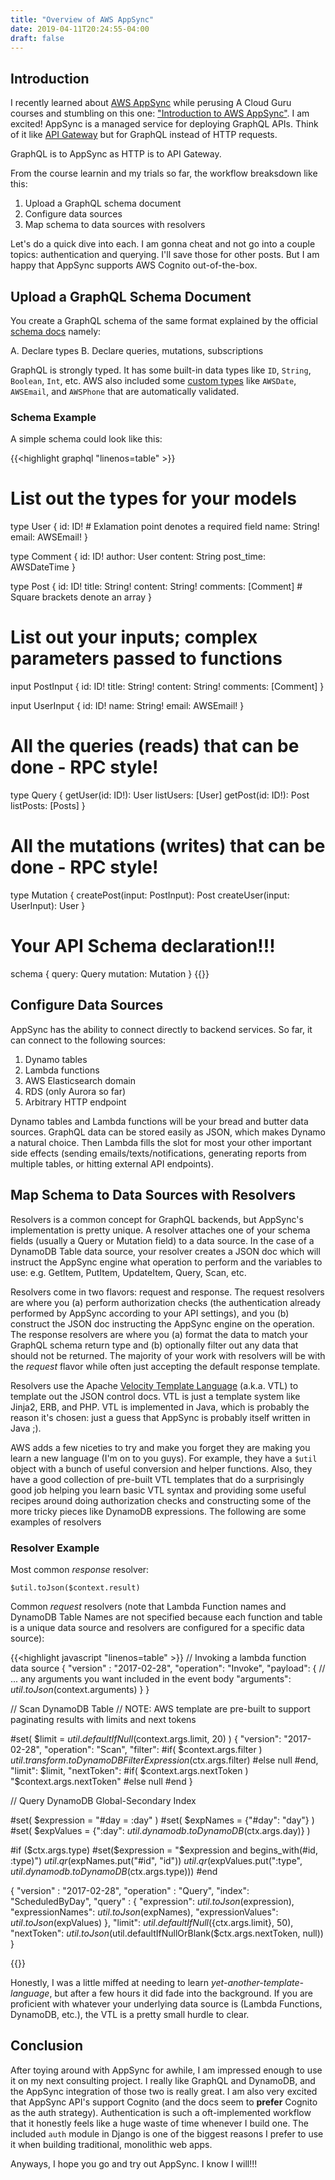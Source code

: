 ```yaml
---
title: "Overview of AWS AppSync"
date: 2019-04-11T20:24:55-04:00
draft: false
---
```


## Introduction

I recently learned about [AWS AppSync](https://aws.amazon.com/appsync/) while perusing A Cloud Guru
courses and stumbling on this one: ["Introduction to AWS AppSync"](https://acloud.guru/learn/intro-aws-appsync).
I am excited! AppSync is a managed service for deploying GraphQL APIs. Think of it like
[API Gateway](https://aws.amazon.com/api-gateway/) but for GraphQL instead of HTTP requests.

GraphQL is to AppSync as HTTP is to API Gateway.


From the course learnin and my trials so far, the workflow breaksdown like this:

1. Upload a GraphQL schema document
2. Configure data sources
3. Map schema to data sources with resolvers

Let's do a quick dive into each.  I am gonna cheat and not go into a couple topics: authentication and
querying. I'll save those for other posts.  But I am happy that AppSync supports AWS Cognito out-of-the-box.

## Upload a GraphQL Schema Document

You create a GraphQL schema of the same format explained by the official [schema docs](https://graphql.github.io/learn/schema/)
namely:

A. Declare types
B. Declare queries, mutations, subscriptions

GraphQL is strongly typed. It has some built-in data types like `ID`, `String`, `Boolean`, `Int`, etc.
AWS also included some [custom types](https://docs.aws.amazon.com/appsync/latest/devguide/scalars.html)
like `AWSDate`, `AWSEmail`, and `AWSPhone` that are automatically validated.

### Schema Example

A simple schema could look like this:

{{<highlight graphql "linenos=table" >}}
# List out the types for your models
type User {
  id: ID!  # Exlamation point denotes a required field
  name: String!
  email: AWSEmail!
}

type Comment {
  id: ID!
  author: User
  content: String
  post_time: AWSDateTime
}

type Post {
  id: ID!
  title: String!
  content: String!
  comments: [Comment] # Square brackets denote an array
}

# List out your inputs; complex parameters passed to functions
input PostInput {
  id: ID!
  title: String!
  content: String!
  comments: [Comment]
}

input UserInput {
  id: ID!
  name: String!
  email: AWSEmail!
}

# All the queries (reads) that can be done - RPC style!
type Query {
  getUser(id: ID!): User
  listUsers: [User]
  getPost(id: ID!): Post
  listPosts: [Posts]
}

# All the mutations (writes) that can be done - RPC style!
type Mutation {
  createPost(input: PostInput): Post
  createUser(input: UserInput): User
}

# Your API Schema declaration!!!
schema {
  query: Query
  mutation: Mutation
}
{{</highlight>}}

## Configure Data Sources

AppSync has the ability to connect directly to backend services. So far, it can connect to the following
sources:

1. Dynamo tables
2. Lambda functions
3. AWS Elasticsearch domain
4. RDS (only Aurora so far)
5. Arbitrary HTTP endpoint

Dynamo tables and Lambda functions will be your bread and butter data sources. GraphQL data can be stored
easily as JSON, which makes Dynamo a natural choice. Then Lambda fills the slot for most your other
important side effects (sending emails/texts/notifications, generating reports from multiple tables,
or hitting external API endpoints).


## Map Schema to Data Sources with Resolvers

Resolvers is a common concept for GraphQL backends, but AppSync's implementation is pretty unique.
A resolver attaches one of your schema fields (usually a Query or Mutation field) to a data source.
In the case of a DynamoDB Table data source, your resolver creates a JSON doc which will instruct
the AppSync engine what operation to perform and the variables to use: e.g. GetItem, PutItem,
UpdateItem, Query, Scan, etc.

Resolvers come in two flavors: request and response.  The request resolvers are where you (a) perform
authorization checks (the authentication already performed by AppSync according to your API settings),
and you (b) construct the JSON doc instructing the AppSync engine on the operation.  The response
resolvers are where you (a) format the data to match your GraphQL schema return type and (b) optionally
filter out any data that should not be returned. The majority of your work with resolvers will be with
the *request* flavor while often just accepting the default response template.

Resolvers use the Apache [Velocity Template Language](http://velocity.apache.org/engine/1.7/user-guide.html)
(a.k.a. VTL) to template out the JSON control docs. VTL is just a template system like Jinja2, ERB,
and PHP. VTL is implemented in Java, which is probably the reason it's chosen: just a guess that AppSync
is probably itself written in Java ;).

AWS adds a few niceties to try and make you forget they are making you learn a new language (I'm on to
you guys). For example, they have a `$util` object with a bunch of useful conversion and helper functions.
Also, they have a good collection of pre-built VTL templates that do a surprisingly good job helping you
learn basic VTL syntax and providing some useful recipes around doing authorization checks and constructing
some of the more tricky pieces like DynamoDB expressions. The following are some examples of resolvers


### Resolver Example

Most common *response* resolver:

```
$util.toJson($context.result)
```

Common *request* resolvers (note that Lambda Function names and DynamoDB Table Names are not specified because
each function and table is a unique data source and resolvers are configured for a specific data source):


{{<highlight javascript "linenos=table" >}}
// Invoking a lambda function data source
{
    "version" : "2017-02-28",
    "operation": "Invoke",
    "payload": {
      // ... any arguments you want included in the event body
      "arguments": $util.toJson($context.arguments)
    }
}


// Scan DynamoDB Table
// NOTE: AWS template are pre-built to support paginating results with limits and next tokens

#set( $limit = $util.defaultIfNull($context.args.limit, 20) )
{
  "version": "2017-02-28",
  "operation": "Scan",
  "filter":   #if( $context.args.filter )
$util.transform.toDynamoDBFilterExpression($ctx.args.filter)
  #else
null
  #end,
  "limit": $limit,
  "nextToken":   #if( $context.args.nextToken )
"$context.args.nextToken"
  #else
null
  #end
}

// Query DynamoDB Global-Secondary Index

#set( $expression = "#day = :day" )
#set( $expNames = {"#day": "day"} )
#set( $expValues = {":day": $util.dynamodb.toDynamoDB($ctx.args.day)} )

#if ($ctx.args.type)
  #set($expression = "$expression and begins_with(#id, :type)")
  $util.qr($expNames.put("#id", "id"))
  $util.qr($expValues.put(":type", $util.dynamodb.toDynamoDB($ctx.args.type)))
#end

{
    "version" : "2017-02-28",
    "operation" : "Query",
    "index": "ScheduledByDay",
    "query" : {
      "expression": $util.toJson($expression),
      "expressionNames": $util.toJson($expNames),
      "expressionValues": $util.toJson($expValues)
    },
    "limit": $util.defaultIfNull(${ctx.args.limit}, 50),
    "nextToken": $util.toJson($util.defaultIfNullOrBlank($ctx.args.nextToken, null))
}

{{</highlight>}}

Honestly, I was a little miffed at needing to learn _yet-another-template-language_, but after a few
hours it did fade into the background. If you are proficient with whatever your underlying data source
is (Lambda Functions, DynamoDB, etc.), the VTL is a pretty small hurdle to clear.


## Conclusion

After toying around with AppSync for awhile, I am impressed enough to use it on my next consulting
project. I really like GraphQL and DynamoDB, and the AppSync integration of those two is really great.
I am also very excited that AppSync API's support Cognito (and the docs seem to **prefer** Cognito as
the auth strategy). Authentication is such a oft-implemented workflow that it honestly feels like a
huge waste of time whenever I build one. The included `auth` module in Django is one of the biggest
reasons I prefer to use it when building traditional, monolithic web apps.

Anyways, I hope you go and try out AppSync.  I know I will!!!
